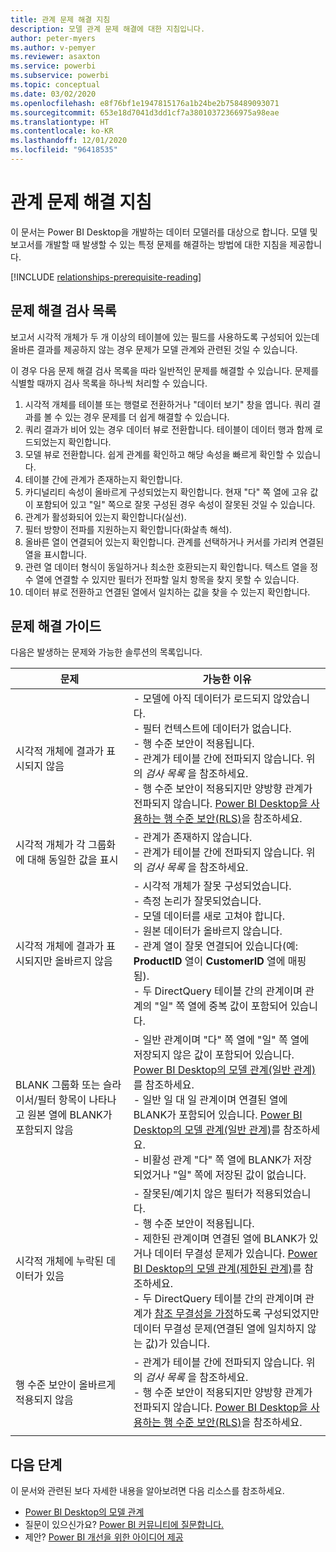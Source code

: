 ```yaml
---
title: 관계 문제 해결 지침
description: 모델 관계 문제 해결에 대한 지침입니다.
author: peter-myers
ms.author: v-pemyer
ms.reviewer: asaxton
ms.service: powerbi
ms.subservice: powerbi
ms.topic: conceptual
ms.date: 03/02/2020
ms.openlocfilehash: e8f76bf1e1947815176a1b24be2b758489093071
ms.sourcegitcommit: 653e18d7041d3dd1cf7a38010372366975a98eae
ms.translationtype: HT
ms.contentlocale: ko-KR
ms.lasthandoff: 12/01/2020
ms.locfileid: "96418535"
---
```

# <a name="relationship-troubleshooting-guidance"></a>관계 문제 해결 지침

이 문서는 Power BI Desktop을 개발하는 데이터 모델러를 대상으로 합니다. 모델 및 보고서를 개발할 때 발생할 수 있는 특정 문제를 해결하는 방법에 대한 지침을 제공합니다.

[!INCLUDE [relationships-prerequisite-reading](includes/relationships-prerequisite-reading.md)]

## <a name="troubleshooting-checklist"></a>문제 해결 검사 목록

보고서 시각적 개체가 두 개 이상의 테이블에 있는 필드를 사용하도록 구성되어 있는데 올바른 결과를 제공하지 않는 경우 문제가 모델 관계와 관련된 것일 수 있습니다.

이 경우 다음 문제 해결 검사 목록을 따라 일반적인 문제를 해결할 수 있습니다. 문제를 식별할 때까지 검사 목록을 하나씩 처리할 수 있습니다.

1. 시각적 개체를 테이블 또는 행렬로 전환하거나 "데이터 보기" 창을 엽니다. 쿼리 결과를 볼 수 있는 경우 문제를 더 쉽게 해결할 수 있습니다.
1. 쿼리 결과가 비어 있는 경우 데이터 뷰로 전환합니다. 테이블이 데이터 행과 함께 로드되었는지 확인합니다.
1. 모델 뷰로 전환합니다. 쉽게 관계를 확인하고 해당 속성을 빠르게 확인할 수 있습니다.
1. 테이블 간에 관계가 존재하는지 확인합니다.
1. 카디널리티 속성이 올바르게 구성되었는지 확인합니다. 현재 "다" 쪽 열에 고유 값이 포함되어 있고 "일" 쪽으로 잘못 구성된 경우 속성이 잘못된 것일 수 있습니다.
1. 관계가 활성화되어 있는지 확인합니다(실선).
1. 필터 방향이 전파를 지원하는지 확인합니다(화살촉 해석).
1. 올바른 열이 연결되어 있는지 확인합니다. 관계를 선택하거나 커서를 가리켜 연결된 열을 표시합니다.
1. 관련 열 데이터 형식이 동일하거나 최소한 호환되는지 확인합니다. 텍스트 열을 정수 열에 연결할 수 있지만 필터가 전파할 일치 항목을 찾지 못할 수 있습니다.
1. 데이터 뷰로 전환하고 연결된 열에서 일치하는 값을 찾을 수 있는지 확인합니다.

## <a name="troubleshooting-guide"></a>문제 해결 가이드

다음은 발생하는 문제와 가능한 솔루션의 목록입니다.

|문제|가능한 이유|
|---------|---------|
|시각적 개체에 결과가 표시되지 않음|- 모델에 아직 데이터가 로드되지 않았습니다.<br />- 필터 컨텍스트에 데이터가 없습니다.<br />- 행 수준 보안이 적용됩니다.<br />- 관계가 테이블 간에 전파되지 않습니다. 위의 _검사 목록_ 을 참조하세요.<br />- 행 수준 보안이 적용되지만 양방향 관계가 전파되지 않습니다. [Power BI Desktop을 사용하는 행 수준 보안(RLS)](../create-reports/desktop-rls.md)을 참조하세요.|
|시각적 개체가 각 그룹화에 대해 동일한 값을 표시 |- 관계가 존재하지 않습니다.<br />- 관계가 테이블 간에 전파되지 않습니다. 위의 _검사 목록_ 을 참조하세요.|
|시각적 개체에 결과가 표시되지만 올바르지 않음|- 시각적 개체가 잘못 구성되었습니다.<br />- 측정 논리가 잘못되었습니다.<br />- 모델 데이터를 새로 고쳐야 합니다.<br />- 원본 데이터가 올바르지 않습니다.<br />- 관계 열이 잘못 연결되어 있습니다(예: **ProductID** 열이 **CustomerID** 열에 매핑됨).<br />- 두 DirectQuery 테이블 간의 관계이며 관계의 "일" 쪽 열에 중복 값이 포함되어 있습니다.|
|BLANK 그룹화 또는 슬라이서/필터 항목이 나타나고 원본 열에 BLANK가 포함되지 않음|- 일반 관계이며 "다" 쪽 열에 "일" 쪽 열에 저장되지 않은 값이 포함되어 있습니다. [Power BI Desktop의 모델 관계(일반 관계)](../transform-model/desktop-relationships-understand.md#regular-relationships)를 참조하세요.<br />- 일반 일 대 일 관계이며 연결된 열에 BLANK가 포함되어 있습니다. [Power BI Desktop의 모델 관계(일반 관계)](../transform-model/desktop-relationships-understand.md#regular-relationships)를 참조하세요.<br />- 비활성 관계 "다" 쪽 열에 BLANK가 저장되었거나 "일" 쪽에 저장된 값이 없습니다.|
|시각적 개체에 누락된 데이터가 있음|- 잘못된/예기치 않은 필터가 적용되었습니다.<br />- 행 수준 보안이 적용됩니다.<br />- 제한된 관계이며 연결된 열에 BLANK가 있거나 데이터 무결성 문제가 있습니다. [Power BI Desktop의 모델 관계(제한된 관계)](../transform-model/desktop-relationships-understand.md#limited-relationships)를 참조하세요.<br />- 두 DirectQuery 테이블 간의 관계이며 관계가 [참조 무결성을 가정](../transform-model/desktop-relationships-understand.md#assume-referential-integrity)하도록 구성되었지만 데이터 무결성 문제(연결된 열에 일치하지 않는 값)가 있습니다.|
|행 수준 보안이 올바르게 적용되지 않음|- 관계가 테이블 간에 전파되지 않습니다. 위의 _검사 목록_ 을 참조하세요.<br />- 행 수준 보안이 적용되지만 양방향 관계가 전파되지 않습니다. [Power BI Desktop을 사용하는 행 수준 보안(RLS)](../create-reports/desktop-rls.md)을 참조하세요.|
|||

## <a name="next-steps"></a>다음 단계

이 문서와 관련된 보다 자세한 내용을 알아보려면 다음 리소스를 참조하세요.

- [Power BI Desktop의 모델 관계](../transform-model/desktop-relationships-understand.md)
- 질문이 있으신가요? [Power BI 커뮤니티에 질문합니다.](https://community.powerbi.com/)
- 제안? [Power BI 개선을 위한 아이디어 제공](https://ideas.powerbi.com/)
